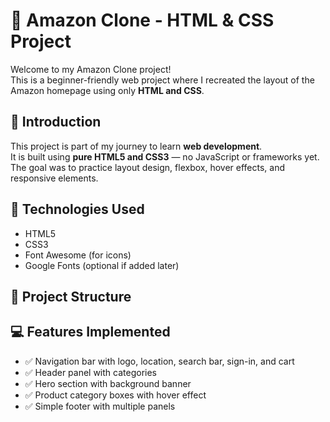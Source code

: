 # 🛒 Amazon Clone - HTML & CSS Project

Welcome to my Amazon Clone project!  
This is a beginner-friendly web project where I recreated the layout of the Amazon homepage using only **HTML and CSS**.

## 📌 Introduction

This project is part of my journey to learn **web development**.  
It is built using **pure HTML5 and CSS3** — no JavaScript or frameworks yet.  
The goal was to practice layout design, flexbox, hover effects, and responsive elements.

## 🔧 Technologies Used

- HTML5  
- CSS3  
- Font Awesome (for icons)  
- Google Fonts (optional if added later)

## 📁 Project Structure


## 💻 Features Implemented

- ✅ Navigation bar with logo, location, search bar, sign-in, and cart  
- ✅ Header panel with categories  
- ✅ Hero section with background banner  
- ✅ Product category boxes with hover effect  
- ✅ Simple footer with multiple panels




